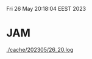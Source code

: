 Fri 26 May 20:18:04 EEST 2023
# JAM
<a href='./cache/202305/26_20.log'>./cache/202305/26_20.log</a>
